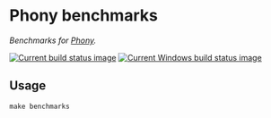 # Phony benchmarks

*Benchmarks for [Phony].*

[phony]: https://github.com/eloquent/phony

[![Current build status image][build-image]][current build status]
[![Current Windows build status image][windows-build-image]][current windows build status]

[build-image]: https://img.shields.io/travis/eloquent/phony-benchmarks/master.svg?style=flat-square "Current build status for the master branch"
[current build status]: https://travis-ci.org/eloquent/phony-benchmarks
[current windows build status]: https://ci.appveyor.com/project/eloquent/phony-benchmarks
[windows-build-image]: https://img.shields.io/appveyor/ci/eloquent/phony-benchmarks/master.svg?label=windows&style=flat-square "Current Windows build status for the master branch"

## Usage

    make benchmarks

